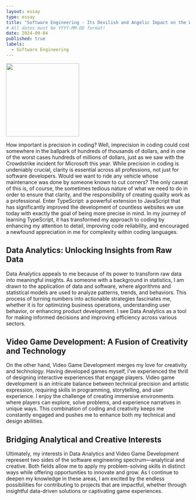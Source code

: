 ```yaml
---
layout: essay
type: essay
title: "Software Engineering - Its Devilish and Angelic Impact on the World"
# All dates must be YYYY-MM-DD format!
date: 2024-09-04
published: true
labels:
  - Software Engineering
---
```


<img width="200px" class="rounded float-start pe-4" src="https://cdn.htmr.kr/blog/thumbnail/_thumbnailWebp/1966295/Data-Analysis.webp">

How important is precision in coding? Well, imprecision in coding could cost somewhere in the ballpark of hundreds of thousands of dollars, and in one of the worst cases hundreds of millions of dollars, just as we saw with the Crowdstrike incident for Microsoft this year. While precision in coding is undeniably crucial, clarity is essential across all professions, not just for software developers. Would we want to ride any vehicle whose maintenance was done by someone known to cut corners? The only caveat of this is, of course, the sometimes tedious nature of what we need to do in order to ensure that clarity, and the responsibility of creating quality work as a professional. Enter TypeScript: a powerful extension to JavaScript that has significantly improved the development of countless websites we use today with exactly the goal of being more precise in mind. In my journey of learning TypeScript, it has transformed my approach to coding by enhancing my attention to detail, improving code reliability, and encouraged a newfound appreciation in me for complexity within coding languages.


## Data Analytics: Unlocking Insights from Raw Data

Data Analytics appeals to me because of its power to transform raw data into meaningful insights. As someone with a background in statistics, I am drawn to the application of data and software, where algorithms and statistical models are used to analyze patterns, trends, and behaviors. This process of turning numbers into actionable strategies fascinates me, whether it is for optimizing business operations, understanding user behavior, or enhancing product development. I see Data Analytics as a tool for making informed decisions and improving efficiency across various sectors.

## Video Game Development: A Fusion of Creativity and Technology

On the other hand, Video Game Development merges my love for creativity and technology. Having developed games myself, I’ve experienced the thrill of designing interactive experiences that engage players. Video game development is an intricate balance between technical precision and artistic expression, requiring skills in programming, storytelling, and user experience. I enjoy the challenge of creating immersive environments where players can explore, solve problems, and experience narratives in unique ways. This combination of coding and creativity keeps me constantly engaged and pushes me to enhance both my technical and design abilities.

## Bridging Analytical and Creative Interests

Ultimately, my interests in Data Analytics and Video Game Development represent two sides of the software engineering spectrum—analytical and creative. Both fields allow me to apply my problem-solving skills in distinct ways while offering opportunities to innovate and grow. As I continue to deepen my knowledge in these areas, I am excited by the endless possibilities for contributing to projects that are impactful, whether through insightful data-driven solutions or captivating game experiences.
